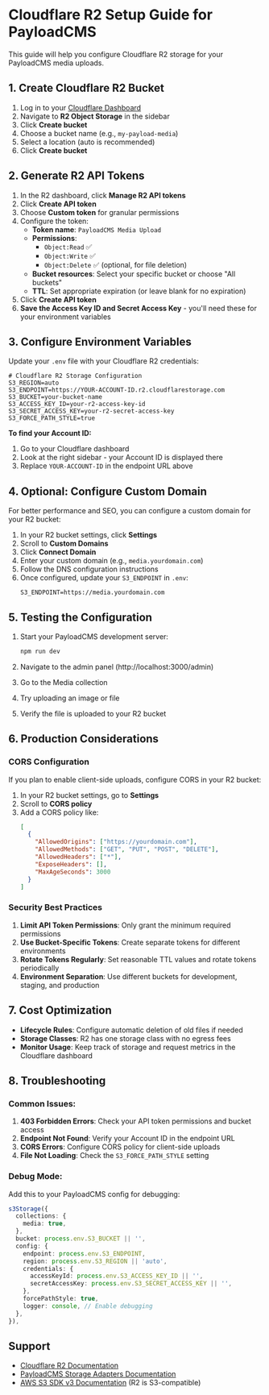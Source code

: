 # Cloudflare R2 Setup Guide for PayloadCMS

This guide will help you configure Cloudflare R2 storage for your PayloadCMS media uploads.

## 1. Create Cloudflare R2 Bucket

1. Log in to your [Cloudflare Dashboard](https://dash.cloudflare.com/)
2. Navigate to **R2 Object Storage** in the sidebar
3. Click **Create bucket**
4. Choose a bucket name (e.g., `my-payload-media`)
5. Select a location (auto is recommended)
6. Click **Create bucket**

## 2. Generate R2 API Tokens

1. In the R2 dashboard, click **Manage R2 API tokens**
2. Click **Create API token**
3. Choose **Custom token** for granular permissions
4. Configure the token:
   - **Token name**: `PayloadCMS Media Upload`
   - **Permissions**:
     - `Object:Read` ✅
     - `Object:Write` ✅
     - `Object:Delete` ✅ (optional, for file deletion)
   - **Bucket resources**: Select your specific bucket or choose "All buckets"
   - **TTL**: Set appropriate expiration (or leave blank for no expiration)
5. Click **Create API token**
6. **Save the Access Key ID and Secret Access Key** - you'll need these for your environment variables

## 3. Configure Environment Variables

Update your `.env` file with your Cloudflare R2 credentials:

```env
# Cloudflare R2 Storage Configuration
S3_REGION=auto
S3_ENDPOINT=https://YOUR-ACCOUNT-ID.r2.cloudflarestorage.com
S3_BUCKET=your-bucket-name
S3_ACCESS_KEY_ID=your-r2-access-key-id
S3_SECRET_ACCESS_KEY=your-r2-secret-access-key
S3_FORCE_PATH_STYLE=true
```

**To find your Account ID:**

1. Go to your Cloudflare dashboard
2. Look at the right sidebar - your Account ID is displayed there
3. Replace `YOUR-ACCOUNT-ID` in the endpoint URL above

## 4. Optional: Configure Custom Domain

For better performance and SEO, you can configure a custom domain for your R2 bucket:

1. In your R2 bucket settings, click **Settings**
2. Scroll to **Custom Domains**
3. Click **Connect Domain**
4. Enter your custom domain (e.g., `media.yourdomain.com`)
5. Follow the DNS configuration instructions
6. Once configured, update your `S3_ENDPOINT` in `.env`:
   ```env
   S3_ENDPOINT=https://media.yourdomain.com
   ```

## 5. Testing the Configuration

1. Start your PayloadCMS development server:

   ```bash
   npm run dev
   ```

2. Navigate to the admin panel (http://localhost:3000/admin)
3. Go to the Media collection
4. Try uploading an image or file
5. Verify the file is uploaded to your R2 bucket

## 6. Production Considerations

### CORS Configuration

If you plan to enable client-side uploads, configure CORS in your R2 bucket:

1. In your R2 bucket settings, go to **Settings**
2. Scroll to **CORS policy**
3. Add a CORS policy like:
   ```json
   [
     {
       "AllowedOrigins": ["https://yourdomain.com"],
       "AllowedMethods": ["GET", "PUT", "POST", "DELETE"],
       "AllowedHeaders": ["*"],
       "ExposeHeaders": [],
       "MaxAgeSeconds": 3000
     }
   ]
   ```

### Security Best Practices

1. **Limit API Token Permissions**: Only grant the minimum required permissions
2. **Use Bucket-Specific Tokens**: Create separate tokens for different environments
3. **Rotate Tokens Regularly**: Set reasonable TTL values and rotate tokens periodically
4. **Environment Separation**: Use different buckets for development, staging, and production

## 7. Cost Optimization

- **Lifecycle Rules**: Configure automatic deletion of old files if needed
- **Storage Classes**: R2 has one storage class with no egress fees
- **Monitor Usage**: Keep track of storage and request metrics in the Cloudflare dashboard

## 8. Troubleshooting

### Common Issues:

1. **403 Forbidden Errors**: Check your API token permissions and bucket access
2. **Endpoint Not Found**: Verify your Account ID in the endpoint URL
3. **CORS Errors**: Configure CORS policy for client-side uploads
4. **File Not Loading**: Check the `S3_FORCE_PATH_STYLE` setting

### Debug Mode:

Add this to your PayloadCMS config for debugging:

```typescript
s3Storage({
  collections: {
    media: true,
  },
  bucket: process.env.S3_BUCKET || '',
  config: {
    endpoint: process.env.S3_ENDPOINT,
    region: process.env.S3_REGION || 'auto',
    credentials: {
      accessKeyId: process.env.S3_ACCESS_KEY_ID || '',
      secretAccessKey: process.env.S3_SECRET_ACCESS_KEY || '',
    },
    forcePathStyle: true,
    logger: console, // Enable debugging
  },
}),
```

## Support

- [Cloudflare R2 Documentation](https://developers.cloudflare.com/r2/)
- [PayloadCMS Storage Adapters Documentation](https://payloadcms.com/docs/upload/storage-adapters)
- [AWS S3 SDK v3 Documentation](https://docs.aws.amazon.com/AWSJavaScriptSDK/v3/latest/client/s3/) (R2 is S3-compatible)
